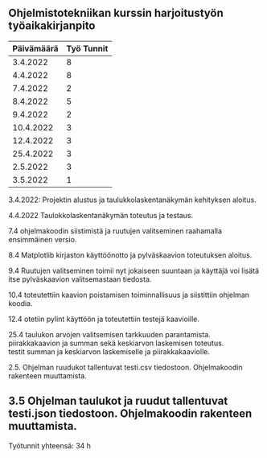 ## Ohjelmistotekniikan kurssin harjoitustyön työaikakirjanpito  

| Päivämäärä    | Työ Tunnit    |
| ------------- | ------------- |
| 3.4.2022      |   8            |
| 4.4.2022      |   8            |
|7.4.2022       |   2            |
|8.4.2022       |   5            |
|9.4.2022       |   2            |
|10.4.2022      |   3            |
|12.4.2022      |   3            |
|25.4.2022      |   3            |
|2.5.2022       |   3            |
|3.5.2022       |   1            |


3.4.2022:
Projektin alustus ja taulukkolaskentanäkymän kehityksen aloitus.

4.4.2022
Taulokkolaskentanäkymän toteutus ja testaus.

7.4
ohjelmakoodin siistimistä ja ruutujen valitseminen raahamalla ensimmäinen versio.

8.4
Matplotlib kirjaston käyttöönotto ja pylväskaavion toteutuksen aloitus.

9.4
Ruutujen valitseminen toimii nyt jokaiseen suuntaan ja käyttäjä voi lisätä itse pylväskaavion valitsemastaan tiedosta.

10.4 
toteutettiin kaavion poistamisen toiminnallisuus ja siistittiin ohjelman koodia.

12.4
otetiin pylint käyttöön ja toteutettiin testejä kaavioille.

25.4
taulukon arvojen valitsemisen tarkkuuden parantamista.  
piirakkakaavion ja summan sekä keskiarvon laskemisen toteutus.  
testit summan ja keskiarvon laskemiselle ja piirakkakaaviolle.  

2.5.
Ohjelman ruudukot tallentuvat testi.csv tiedostoon.
Ohjelmakoodin rakenteen muuttamista.

3.5
Ohjelman taulukot ja ruudut tallentuvat testi.json tiedostoon.
Ohjelmakoodin rakenteen muuttamista.
------------------
Työtunnit yhteensä: 34 h
